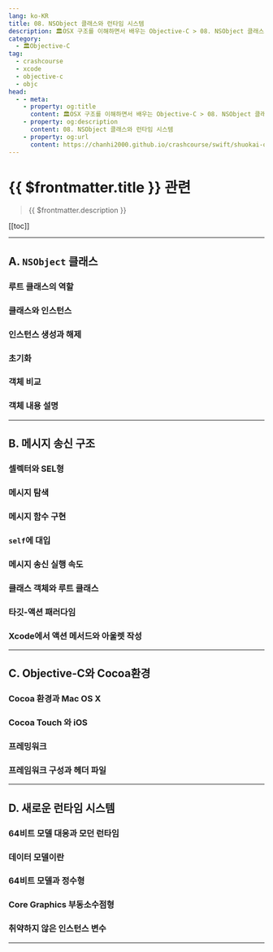 ```yaml
---
lang: ko-KR
title: 08. NSObject 클래스와 런타임 시스템
description: 🏛OSX 구조를 이해하면서 배우는 Objective-C > 08. NSObject 클래스와 런타임 시스템
category:
  - 🏛Objective-C
tag: 
  - crashcourse
  - xcode
  - objective-c
  - objc
head:
  - - meta:
    - property: og:title
      content: 🏛OSX 구조를 이해하면서 배우는 Objective-C > 08. NSObject 클래스와 런타임 시스템
    - property: og:description
      content: 08. NSObject 클래스와 런타임 시스템
    - property: og:url
      content: https://chanhi2000.github.io/crashcourse/swift/shuokai-objc/08.html
---
```


# {{ $frontmatter.title }} 관련

> {{ $frontmatter.description }}

[[toc]]

---

## A. `NSObject` 클래스

### 루트 클래스의 역할

### 클래스와 인스턴스

### 인스턴스 생성과 해제

### 초기화

### 객체 비교

### 객체 내용 설명

---

## B. 메시지 송신 구조

### 셀렉터와 SEL형

### 메시지 탐색

### 메시지 함수 구현

### `self`에 대입

### 메시지 송신 실행 속도

### 클래스 객체와 루트 클래스

### 타깃-액션 패러다임

### Xcode에서 액션 메서드와 아울렛 작성

---

## C. Objective-C와 Cocoa환경

### Cocoa 환경과 Mac OS X

### Cocoa Touch 와 iOS

### 프레밍워크

### 프레임워크 구성과 헤더 파일

---

## D. 새로운 런타임 시스템

### 64비트 모델 대응과 모던 런타임

### 데이터 모델이란

### 64비트 모델과 정수형

### Core Graphics 부동소수점형

### 취약하지 않은 인스턴스 변수

---

<TagLinks />